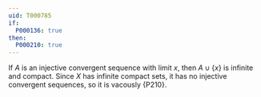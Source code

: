 ```yaml
---
uid: T000785
if:
  P000136: true
then:
  P000210: true
---
```


If $A$ is an injective convergent sequence with limit $x$, then $A\cup \{x\}$ is infinite and compact.
Since $X$ has infinite compact sets, it has no injective convergent sequences, so it is vacously {P210}.
